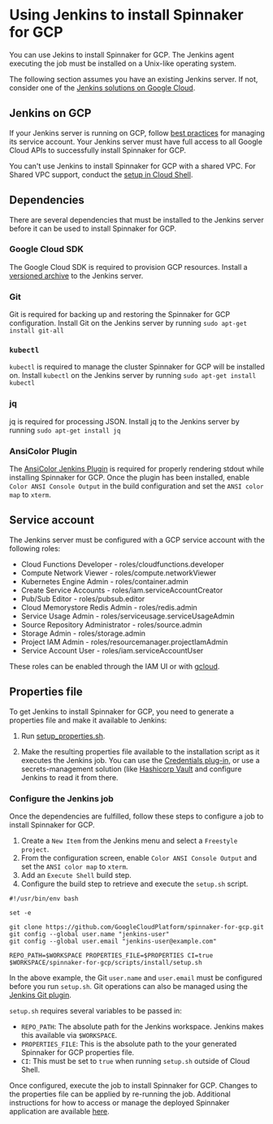 # Using Jenkins to install Spinnaker for GCP

You can use Jekins to install Spinnaker for GCP. The Jenkins agent executing the job must be installed on a Unix-like operating system. 

The following section assumes you have an existing Jenkins server. If not, consider one of the [Jenkins solutions on Google Cloud](https://cloud.google.com/jenkins/).

## Jenkins on GCP

If your Jenkins server is running on GCP, follow [best practices](https://cloud.google.com/compute/docs/access/create-enable-service-accounts-for-instances#best_practices) for managing its service account. Your Jenkins server must have full access to all Google Cloud APIs to successfully install Spinnaker for GCP.

You can't use Jenkins to install Spinnaker for GCP with a shared VPC. For Shared VPC support, conduct the [setup in Cloud Shell](https://cloud.google.com/docs/ci-cd/spinnaker/spinnaker-for-gcp).

## Dependencies

There are several dependencies that must be installed to the Jenkins server before it can be used to install Spinnaker for GCP.

### Google Cloud SDK

The Google Cloud SDK is required to provision GCP resources. Install a [versioned archive](https://cloud.google.com/sdk/docs/downloads-versioned-archives) to the Jenkins server.

### Git

Git is required for backing up and restoring the Spinnaker for GCP configuration. Install Git on the Jenkins server by running `sudo apt-get install git-all`

### `kubectl`

`kubectl` is required to manage the cluster Spinnaker for GCP will be installed on. Install `kubectl` on the Jenkins server by running `sudo apt-get install kubectl`

### jq

jq is required for processing JSON. Install jq to the Jenkins server by running `sudo apt-get install jq`

### AnsiColor Plugin

The [AnsiColor Jenkins Plugin](https://plugins.jenkins.io/ansicolor) is required for properly rendering stdout while installing Spinnaker for GCP. Once the plugin has been installed, enable `Color ANSI Console Output` in the build configuration and set the `ANSI color map` to `xterm`.

## Service account

The Jenkins server must be configured with a GCP service account with the following roles:

- Cloud Functions Developer - roles/cloudfunctions.developer
- Compute Network Viewer - roles/compute.networkViewer
- Kubernetes Engine Admin - roles/container.admin 
- Create Service Accounts - roles/iam.serviceAccountCreator
- Pub/Sub Editor - roles/pubsub.editor
- Cloud Memorystore Redis Admin - roles/redis.admin
- Service Usage Admin - roles/serviceusage.serviceUsageAdmin
- Source Repository Administrator - roles/source.admin
- Storage Admin - roles/storage.admin
- Project IAM Admin - roles/resourcemanager.projectIamAdmin
- Service Account User - roles/iam.serviceAccountUser

These roles can be enabled through the IAM UI or with [gcloud](https://cloud.google.com/sdk/gcloud/reference/projects/add-iam-policy-binding).

## Properties file

To get Jenkins to install Spinnaker for GCP, you need to generate a properties file and make it available to Jenkins:

1. Run [setup_properties.sh](../scripts/install/setup_properties.sh).
 
1. Make the resulting properties file available to the installation script as it executes the Jenkins job.
   You can use the [Credentials plug-in](https://wiki.jenkins.io/display/JENKINS/Credentials+Plugin), or use a secrets-management solution (like [Hashicorp Vault](https://www.vaultproject.io/) and configure Jenkins to read it from there.

### Configure the Jenkins job

Once the dependencies are fulfilled, follow these steps to configure a job to install Spinnaker for GCP. 

1. Create a `New Item` from the Jenkins menu and select a `Freestyle project`. 
2. From the configuration screen, enable `Color ANSI Console Output` and set the `ANSI color map` to `xterm`.
3. Add an `Execute Shell` build step.
4. Configure the build step to retrieve and execute the `setup.sh` script.

```shell
#!/usr/bin/env bash

set -e

git clone https://github.com/GoogleCloudPlatform/spinnaker-for-gcp.git
git config --global user.name "jenkins-user"
git config --global user.email "jenkins-user@example.com"

REPO_PATH=$WORKSPACE PROPERTIES_FILE=$PROPERTIES CI=true $WORKSPACE/spinnaker-for-gcp/scripts/install/setup.sh
```

In the above example, the Git `user.name` and `user.email` must be configured before you run `setup.sh`. Git operations can also be managed using the [Jenkins Git plugin](https://plugins.jenkins.io/git).

`setup.sh` requires several variables to be passed in:

- `REPO_PATH`: The absolute path for the Jenkins workspace. Jenkins makes this available via `$WORKSPACE`.
- `PROPERTIES_FILE`: This is the absolute path to the your generated Spinnaker for GCP properties file.
- `CI`: This must be set to `true` when running `setup.sh` outside of Cloud Shell.

Once configured, execute the job to install Spinnaker for GCP. Changes to the properties file can be applied by re-running the job. Additional instructions for how to access or manage the deployed Spinnaker application are available [here](https://cloud.google.com/docs/ci-cd/spinnaker/spinnaker-for-gcp#access_spinnaker).
